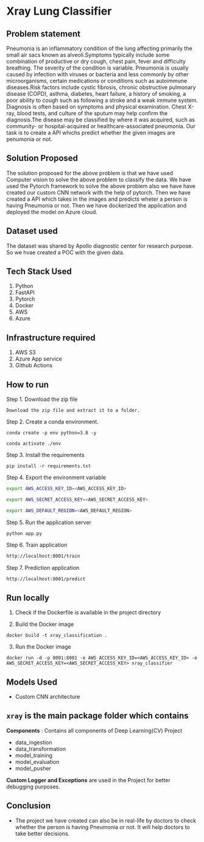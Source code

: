 #  Xray Lung Classifier

## Problem statement
Pneumonia is an inflammatory condition of the lung affecting primarily the small air sacs known as alveoli.Symptoms typically include some combination of productive or dry cough, chest pain, fever and difficulty breathing. The severity of the condition is variable. Pneumonia is usually caused by infection with viruses or bacteria and less commonly by other microorganisms, certain medications or conditions such as autoimmune diseases.Risk factors include cystic fibrosis, chronic obstructive pulmonary disease (COPD), asthma, diabetes, heart failure, a history of smoking, a poor ability to cough such as following a stroke and a weak immune system. Diagnosis is often based on symptoms and physical examination. Chest X-ray, blood tests, and culture of the sputum may help confirm the diagnosis.The disease may be classified by where it was acquired, such as community- or hospital-acquired or healthcare-associated pneumonia.
Our task is to create a API whichs predict whether the given images are penumonia or not.

## Solution Proposed
The solution proposed for the above problem is that we have used Computer vision to solve the above problem to classify the data. We have used the Pytorch
framework to solve the above problem also we have have created our custom CNN network with the help of pytorch. Then we have created a API which takes in the images and predicts wheter a person is having Pneumonia or not. Then we have dockerized the application and deployed the model on Azure cloud.

## Dataset used
The dataset was shared by Apollo diagnostic center for research purpose. So we hvae created a POC with the given data.

## Tech Stack Used
1. Python 
2. FastAPI 
3. Pytorch
4. Docker
5. AWS
6. Azure

## Infrastructure required
1. AWS S3
2. Azure App service
3. Github Actions

## How to run

Step 1. Download the zip file
```
Download the zip file and extract it to a folder.
```
Step 2. Create a conda environment.
```
conda create -p env python=3.8 -y
```
```
conda activate ./env
````
Step 3. Install the requirements 
```
pip install -r requirements.txt
```
Step 4. Export the environment variable
```bash
export AWS_ACCESS_KEY_ID=<AWS_ACCESS_KEY_ID>

export AWS_SECRET_ACCESS_KEY=<AWS_SECRET_ACCESS_KEY>

export AWS_DEFAULT_REGION=<AWS_DEFAULT_REGION>

```
Step 5. Run the application server
```
python app.py
```
Step 6. Train application
```bash
http://localhost:8001/train
```
Step 7. Prediction application
```bash
http://localhost:8001/predict
```
## Run locally

1. Check if the Dockerfile is available in the project directory

2. Build the Docker image
```
docker build -t xray_classification .
```

3. Run the Docker image
```
docker run -d -p 8001:8001 -e AWS_ACCESS_KEY_ID=<AWS_ACCESS_KEY_ID> -e AWS_SECRET_ACCESS_KEY=<AWS_SECRET_ACCESS_KEY> xray_classifier
```

## Models Used
* Custom CNN architecture

## `xray` is the main package folder which contains 


**Components** : Contains all components of Deep Learning(CV) Project
- data_ingestion
- data_transformation
- model_training
- model_evaluation
- model_pusher


**Custom Logger and Exceptions** are used in the Project for better debugging purposes.

## Conclusion
- The project we have created can also be in real-life by doctors to check whether the person is having Pneumonia or not. It will help doctors to take
better decisions.
